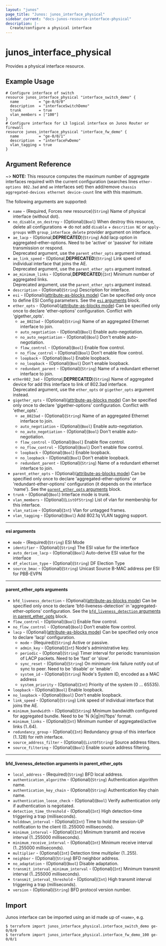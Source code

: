 ```yaml
---
layout: "junos"
page_title: "Junos: junos_interface_physical"
sidebar_current: "docs-junos-resource-interface-physical"
description: |-
  Create/configure a physical interface
---
```


# junos_interface_physical

Provides a physical interface resource.

## Example Usage

```hcl
# Configure interface of switch
resource junos_interface_physical "interface_switch_demo" {
  name         = "ge-0/0/0"
  description  = "interfaceSwitchDemo"
  trunk        = true
  vlan_members = ["100"]
}
# Configure interface for L3 logical interface on Junos Router or firewall
resource junos_interface_physical "interface_fw_demo" {
  name         = "ge-0/0/1"
  description  = "interfaceFwDemo"
  vlan_tagging = true
}
```

## Argument Reference

~> **NOTE:** This resource computes the maximum number of aggregate interfaces required with the current configuration (searches lines `ether-options 802.3ad` and `ae` interfaces set) then add/remove `chassis aggregated-devices ethernet device-count` line with this maximum.

The following arguments are supported:

* `name` - (Required, Forces new resource)(`String`) Name of physical interface (without dot).
* `no_disable_on_destroy` - (Optional)(`Bool`) When destroy this resource, delete all configurations => do not add `disable` + `descrition NC` or `apply-groups` with `group_interface_delete` provider argument on interface.
* `ae_lacp` - (Optional,**DEPRECATED**)(`String`) Add lacp option in aggregated-ether-options. Need to be 'active' or 'passive' for initiate transmission or respond.  
Deprecated argument, use the `parent_ether_opts` argument instead.
* `ae_link_speed` - (Optional,**DEPRECATED**)(`String`) Link speed of individual interface that joins the AE.  
Deprecated argument, use the `parent_ether_opts` argument instead.
* `ae_minimum_links` - (Optional,**DEPRECATED**)(`Int`) Minimum number of aggregated links.  
Deprecated argument, use the `parent_ether_opts` argument instead.
* `description` - (Optional)(`String`) Description for interface.
* `esi` - (Optional)([attribute-as-blocks mode](https://www.terraform.io/docs/configuration/attr-as-blocks.html)) Can be specified only once to define ESI Config parameters. See the [`esi` arguments](#esi-arguments) block.
* `ether_opts` - (Optional)([attribute-as-blocks mode](https://www.terraform.io/docs/configuration/attr-as-blocks.html)) Can be specified only once to declare 'ether-options' configuration. Conflict with 'gigether_opts'.
  * `ae_8023ad` - (Optional)(`String`) Name of an aggregated Ethernet interface to join.
  * `auto_negotiation` - (Optional)(`Bool`) Enable auto-negotiation.
  * `no_auto_negotiation` - (Optional)(`Bool`) Don't enable auto-negotiation.
  * `flow_control` - (Optional)(`Bool`) Enable flow control.
  * `no_flow_control` - (Optional)(`Bool`) Don't enable flow control.
  * `loopback` - (Optional)(`Bool`) Enable loopback.
  * `no_loopback` - (Optional)(`Bool`) Don't enable loopback.
  * `redundant_parent` - (Optional)(`String`) Name of a redundant ethernet interface to join.
* `ether802_3ad` - (Optional,**DEPRECATED**)(`String`) Name of aggregated device for add this interface to link of 802.3ad interface.  
Deprecated argument, use the `ether_opts` or `gigether_opts` argument instead.
* `gigether_opts` - (Optional)([attribute-as-blocks mode](https://www.terraform.io/docs/configuration/attr-as-blocks.html)) Can be specified only once to declare 'gigether-options' configuration. Conflict with 'ether_opts'.
  * `ae_8023ad` - (Optional)(`String`) Name of an aggregated Ethernet interface to join.
  * `auto_negotiation` - (Optional)(`Bool`) Enable auto-negotiation.
  * `no_auto_negotiation` - (Optional)(`Bool`) Don't enable auto-negotiation.
  * `flow_control` - (Optional)(`Bool`) Enable flow control.
  * `no_flow_control` - (Optional)(`Bool`) Don't enable flow control.
  * `loopback` - (Optional)(`Bool`) Enable loopback.
  * `no_loopback` - (Optional)(`Bool`) Don't enable loopback.
  * `redundant_parent` - (Optional)(`String`) Name of a redundant ethernet interface to join.
* `parent_ether_opts` - (Optional)([attribute-as-blocks mode](https://www.terraform.io/docs/configuration/attr-as-blocks.html)) Can be specified only once to declare 'aggregated-ether-options' or 'redundant-ether-options' configuration (it depends on the interface 'name'). See the [`parent_ether_opts` arguments](#parent_ether_opts-arguments) block.
* `trunk` - (Optional)(`Bool`) Interface mode is trunk.
* `vlan_members` - (Optional)(`ListOfString`) List of vlan for membership for this interface.
* `vlan_native` - (Optional)(`Int`) Vlan for untagged frames.
* `vlan_tagging` - (Optional)(`Bool`) Add 802.1q VLAN tagging support.

---
#### esi arguments
* `mode` - (Required)(`String`) ESI Mode
* `identifier` - (Optional)(`String`) The ESI value for the interface
* `auto_derive_lacp` - (Optional)(`Bool`) Auto-derive ESI value for the interface
* `df_election_type` - (Optional)(`String`) DF Election Type
* `source_bmac` - (Optional)(`String`) Unicast Source B-MAC address per ESI for PBB-EVPN

---
#### parent_ether_opts arguments
* `bfd_liveness_detection` - (Optional)([attribute-as-blocks mode](https://www.terraform.io/docs/configuration/attr-as-blocks.html)) Can be specified only once to declare 'bfd-liveness-detection' in 'aggregated-ether-options' configuration. See the [`bfd_liveness_detection` arguments in parent_ether_opts](#bfd_liveness_detection-arguments-in-parent_ether_opts) block.
* `flow_control` - (Optional)(`Bool`) Enable flow control.
* `no_flow_control` - (Optional)(`Bool`) Don't enable flow control.
* `lacp` - (Optional)([attribute-as-blocks mode](https://www.terraform.io/docs/configuration/attr-as-blocks.html)) Can be specified only once to declare 'lacp' configuration.
  * `mode` - (Required)(`String`) Active or passive.
  * `admin_key` - (Optional)(`Int`) Node's administrative key.
  * `periodic` - (Optional)(`String`) Timer interval for periodic transmission of LACP packets. Need to be 'fast' or 'slow'.
  * `sync_reset` - (Optional)(`String`) On minimum-link failure notify out of sync to peer. Need to be 'disable' or 'enable'.
  * `system_id` - (Optional)(`String`) Node's System ID, encoded as a MAC address
  * `system_priority` - (Optional)(`Int`) Priority of the system (0 ... 65535).
* `loopback` - (Optional)(`Bool`) Enable loopback.
* `no_loopback` - (Optional)(`Bool`) Don't enable loopback.
* `link_speed` - (Optional)(`String`) Link speed of individual interface that joins the AE.
* `minimum_bandwidth` - (Optional)(`String`) Minimum bandwidth configured for aggregated bundle. Need to be 'N (k|g|m)?bps' format.
* `minimum_links` - (Optional)(`Int`) Minimum number of aggregated/active links (1..64).
* `redundancy_group` - (Optional)(`Int`) Redundancy group of this interface (1..128) for reth interface.
* `source_address_filter` - (Optional)(`ListOfString`) Source address filters.
* `source_filtering` - (Optional)(`Bool`) Enable source address filtering.

---
#### bfd_liveness_detection arguments in parent_ether_opts
* `local_address` - (Required)(`String`) BFD local address.
* `authentication_algorithm` - (Optional)(`String`) Authentication algorithm name.
* `authentication_key_chain` - (Optional)(`String`) Authentication Key chain name.
* `authentication_loose_check` - (Optional)(`Bool`) Verify authentication only if authentication is negotiated.
* `detection_time_threshold` - (Optional)(`Int`) High detection-time triggering a trap (milliseconds).
* `holddown_interval` - (Optional)(`Int`) Time to hold the session-UP notification to the client (0..255000 milliseconds).
* `minimum_interval` - (Optional)(`Int`) Minimum transmit and receive interval (1..255000 milliseconds).
* `minimum_receive_interval` - (Optional)(`Int`) Minimum receive interval (1..255000 milliseconds).
* `multiplier` - (Optional)(`Int`) Detection time multiplier (1..255).
* `neighbor` - (Optional)(`String`) BFD neighbor address.
* `no_adaptation` - (Optional)(`Bool`) Disable adaptation.
* `transmit_interval_minimum_interval` - (Optional)(`Int`) Minimum transmit interval (1..255000 milliseconds).
* `transmit_interval_threshold` - (Optional)(`Int`) High transmit interval triggering a trap (milliseconds).
* `version` - (Optional)(`String`) BFD protocol version number.

## Import

Junos interface can be imported using an id made up of `<name>`, e.g.

```
$ terraform import junos_interface_physical.interface_switch_demo ge-0/0/0
$ terraform import junos_interface_physical.interface_fw_demo_100 ge-0/0/1
```
